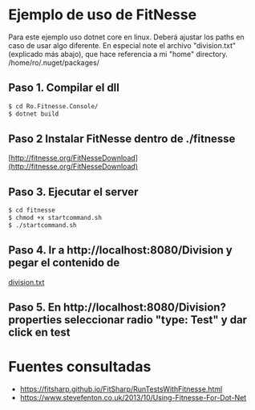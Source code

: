 # Ejemplo de uso de FitNesse
Para este ejemplo uso dotnet core en linux.
Deberá ajustar los paths en caso de usar algo diferente.
En especial note el archivo "division.txt" (explicado más abajo),
que hace referencia a mi "home" directory. /home/ro/.nuget/packages/

## Paso 1. Compilar el dll
```sh
$ cd Ro.Fitnesse.Console/
$ dotnet build
```
## Paso 2 Instalar FitNesse dentro de ./fitnesse
[http://fitnesse.org/FitNesseDownload](http://fitnesse.org/FitNesseDownload)
## Paso 3. Ejecutar el server
```sh
$ cd fitnesse
$ chmod +x startcommand.sh
$ ./startcommand.sh
```
## Paso 4. Ir a http://localhost:8080/Division y pegar el contenido de
[division.txt](https://raw.githubusercontent.com/rogithub/fitnessedotnetcore/master/fitnesse/Division.txt)

## Paso 5. En http://localhost:8080/Division?properties seleccionar radio "type: Test" y dar click en test

# Fuentes consultadas
- https://fitsharp.github.io/FitSharp/RunTestsWithFitnesse.html
- https://www.stevefenton.co.uk/2013/10/Using-Fitnesse-For-Dot-Net

